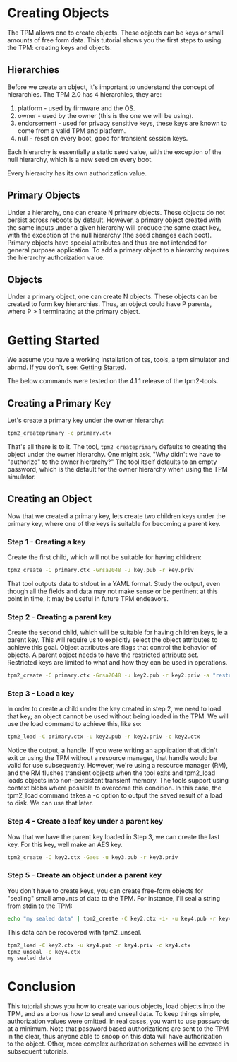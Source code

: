 # Creating Objects

The TPM allows one to create objects. These objects can be keys or small amounts of free form data. This tutorial shows you the first steps to using the TPM: creating keys and objects.

## Hierarchies

Before we create an object, it's important to understand the concept of hierarchies. The TPM 2.0 has 4 hierarchies, they are:
1. platform - used by firmware and the OS.
2. owner - used by the owner (this is the one we will be using).
3. endorsement - used for privacy sensitive keys, these keys are known to come from a valid TPM and platform.
4. null - reset on every boot, good for transient session keys.

Each hierarchy is essentially a static seed value, with the exception of the null hierarchy, which is a new seed on every boot.

Every hierarchy has its own authorization value.

## Primary Objects

Under a hierarchy, one can create N primary objects. These objects do not persist across reboots by default. However, a primary object created with the same inputs under a given hierarchy will produce the same exact key, with the exception of the null hierarchy (the seed changes each boot). Primary objects have special attributes and thus are not intended for general purpose application. To add a primary object to a hierarchy requires the hierarchy authorization value.

## Objects

Under a primary object, one can create N objects. These objects can be created to form key hierarchies. Thus, an object could have P parents, where P > 1 terminating at the primary object.

# Getting Started

We assume you have a working installation of tss, tools, a tpm simulator and abrmd. If you don't, see: [Getting Started](https://github.com/tpm2-software/tpm2-tools/wiki/Getting-Started).

The below commands were tested on the 4.1.1 release of the tpm2-tools.

## Creating a Primary Key

Let's create a primary key under the owner hierarchy:
```sh
tpm2_createprimary -c primary.ctx
```
That's all there is to it. The tool, `tpm2_createprimary` defaults to creating the object under the owner hierarchy. One might ask, "Why didn't we have to "authorize" to the owner hierarchy?" The tool itself defaults to an empty password, which is the default for the owner hierarchy when using the TPM simulator.

## Creating an Object

Now that we created a primary key, lets create two children keys under the primary key, where one of the keys is suitable for becoming a parent key.

### Step 1 - Creating a key
Create the first child, which will not be suitable for having children:
```sh
tpm2_create -C primary.ctx -Grsa2048 -u key.pub -r key.priv
```
That tool outputs data to stdout in a YAML format. Study the output, even though all the fields and data may not make sense or be pertinent at this point in time, it may be useful in future TPM endeavors.

### Step 2 - Creating a parent key
Create the second child, which will be suitable for having children keys, ie a parent key. This will require us to explicitly select the object attributes to achieve this goal. Object attributes are flags that control the behavior of objects. A parent object needs to have the restricted attribute set. Restricted keys are limited to what and how they can be used in operations.

```sh
tpm2_create -C primary.ctx -Grsa2048 -u key2.pub -r key2.priv -a "restricted|decrypt|fixedtpm|fixedparent|sensitivedataorigin|userwithauth"
```

### Step 3 - Load a key
In order to create a child under the key created in step 2, we need to load that key; an object cannot be used without being loaded in the TPM. We will use the load command to achieve this, like so:
```sh
tpm2_load -C primary.ctx -u key2.pub -r key2.priv -c key2.ctx
```
Notice the output, a handle. If you were writing an application that didn't exit or using the TPM without a resource manager, that handle would be valid for use subsequently. However, we're using a resource manager (RM), and the RM flushes transient objects when the tool exits and tpm2_load loads objects into non-persistent transient memory. The tools support using context blobs where possible to overcome this condition. In this case, the tpm2_load command takes a -c option to output the saved result of a load to disk. We can use that later.

### Step 4 - Create a leaf key under a parent key
Now that we have the parent key loaded in Step 3, we can create the last key. For this key, well make an AES key.
```sh
tpm2_create -C key2.ctx -Gaes -u key3.pub -r key3.priv
```
### Step 5 - Create an object under a parent key
You don't have to create keys, you can create free-form objects for "sealing" small amounts of data to the TPM.
For instance, I'll seal a string from stdin to the TPM:

```sh
echo "my sealed data" | tpm2_create -C key2.ctx -i- -u key4.pub -r key4.priv
```
This data can be recovered with tpm2_unseal.
```sh
tpm2_load -C key2.ctx -u key4.pub -r key4.priv -c key4.ctx
tpm2_unseal -c key4.ctx
my sealed data
```
# Conclusion

This tutorial shows you how to create various objects, load objects into the TPM, and as a bonus how to seal and unseal data. To keep things simple, authorization values were omitted. In real cases, you want to use passwords at a minimum. Note that password based authorizations are sent to the TPM in the clear, thus anyone able to snoop on this data will have authorization to the object. Other, more complex authorization schemes will be covered in subsequent tutorials.
